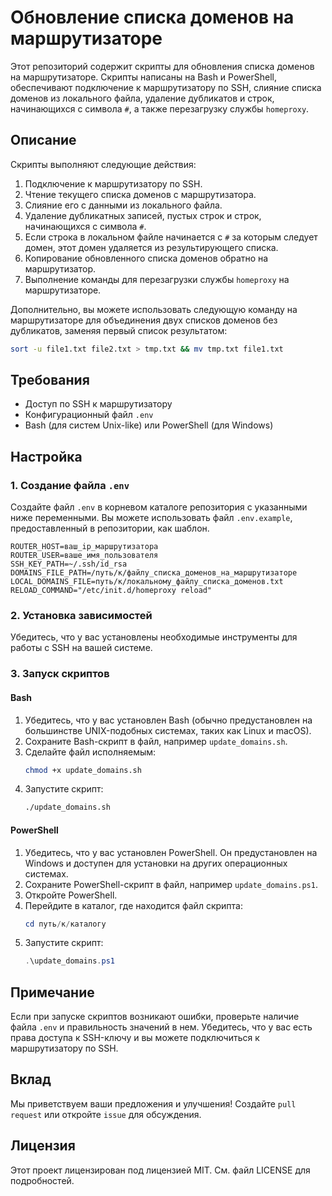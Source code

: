 # Обновление списка доменов на маршрутизаторе

Этот репозиторий содержит скрипты для обновления списка доменов на маршрутизаторе. Скрипты написаны на Bash и PowerShell, обеспечивают подключение к маршрутизатору по SSH, слияние списка доменов из локального файла, удаление дубликатов и строк, начинающихся с символа `#`, а также перезагрузку службы `homeproxy`.

## Описание

Скрипты выполняют следующие действия:
1. Подключение к маршрутизатору по SSH.
2. Чтение текущего списка доменов с маршрутизатора.
3. Слияние его с данными из локального файла.
4. Удаление дубликатных записей, пустых строк и строк, начинающихся с символа `#`.
5. Если строка в локальном файле начинается с `#` за которым следует домен, этот домен удаляется из результирующего списка.
6. Копирование обновленного списка доменов обратно на маршрутизатор.
7. Выполнение команды для перезагрузки службы `homeproxy` на маршрутизаторе.

Дополнительно, вы можете использовать следующую команду на маршрутизаторе для объединения двух списков доменов без дубликатов, заменяя первый список результатом:
```bash
sort -u file1.txt file2.txt > tmp.txt && mv tmp.txt file1.txt
```

## Требования

- Доступ по SSH к маршрутизатору
- Конфигурационный файл `.env`
- Bash (для систем Unix-like) или PowerShell (для Windows)

## Настройка

### 1. Создание файла `.env`

Создайте файл `.env` в корневом каталоге репозитория с указанными ниже переменными. Вы можете использовать файл `.env.example`, предоставленный в репозитории, как шаблон.

```env
ROUTER_HOST=ваш_ip_маршрутизатора
ROUTER_USER=ваше_имя_пользователя
SSH_KEY_PATH=~/.ssh/id_rsa
DOMAINS_FILE_PATH=/путь/к/файлу_списка_доменов_на_маршрутизаторе
LOCAL_DOMAINS_FILE=путь/к/локальному_файлу_списка_доменов.txt
RELOAD_COMMAND="/etc/init.d/homeproxy reload"
```

### 2. Установка зависимостей

Убедитесь, что у вас установлены необходимые инструменты для работы с SSH на вашей системе.

### 3. Запуск скриптов

#### Bash

1. Убедитесь, что у вас установлен Bash (обычно предустановлен на большинстве UNIX-подобных системах, таких как Linux и macOS).
2. Сохраните Bash-скрипт в файл, например `update_domains.sh`.
3. Сделайте файл исполняемым:
   ```bash
   chmod +x update_domains.sh
   ```
4. Запустите скрипт:
   ```bash
   ./update_domains.sh
   ```

#### PowerShell

1. Убедитесь, что у вас установлен PowerShell. Он предустановлен на Windows и доступен для установки на других операционных системах.
2. Сохраните PowerShell-скрипт в файл, например `update_domains.ps1`.
3. Откройте PowerShell.
4. Перейдите в каталог, где находится файл скрипта:
   ```powershell
   cd путь/к/каталогу
   ```
5. Запустите скрипт:
   ```powershell
   .\update_domains.ps1
   ```

## Примечание

Если при запуске скриптов возникают ошибки, проверьте наличие файла `.env` и правильность значений в нем. Убедитесь, что у вас есть права доступа к SSH-ключу и вы можете подключиться к маршрутизатору по SSH.

## Вклад

Мы приветствуем ваши предложения и улучшения! Создайте `pull request` или откройте `issue` для обсуждения.

## Лицензия

Этот проект лицензирован под лицензией MIT. См. файл LICENSE для подробностей.
